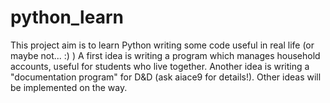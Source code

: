 python_learn
============

This project aim is to learn Python writing some code useful in real life (or maybe not... :) )
A first idea is writing a program which manages household accounts, useful for students who live together.
Another idea is writing a "documentation program" for D&D (ask aiace9 for details!).
Other ideas will be implemented on the way.
